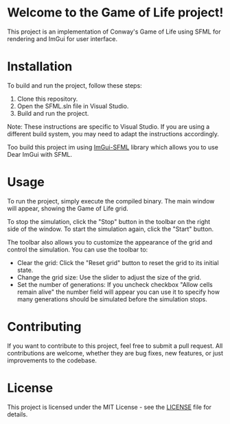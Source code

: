 # Welcome to the Game of Life project!

This project is an implementation of Conway's Game of Life using SFML for rendering and ImGui for user interface.

# Installation

To build and run the project, follow these steps:

1. Clone this repository.
2. Open the SFML.sln file in Visual Studio.
3. Build and run the project.

Note: These instructions are specific to Visual Studio. If you are using a different build system, you may need to adapt the instructions accordingly.

Too build this project im using [ImGui-SFML](https://github.com/eliasdaler/imgui-sfml) library which allows you to use Dear ImGui with SFML.

# Usage

To run the project, simply execute the compiled binary. The main window will appear, showing the Game of Life grid. 

To stop the simulation, click the "Stop" button in the toolbar on the right side of the window. To start the simulation again, click the "Start" button.

The toolbar also allows you to customize the appearance of the grid and control the simulation. 
You can use the toolbar to:

- Clear the grid: Click the "Reset grid" button to reset the grid to its initial state.
- Change the grid size: Use the slider to adjust the size of the grid.
- Set the number of generations: If you uncheck checkbox "Allow cells remain alive" the  number field will appear you can use it  to specify how many generations should be simulated before the simulation stops.

# Contributing

If you want to contribute to this project, feel free to submit a pull request. All contributions are welcome, whether they are bug fixes, new features, or just improvements to the codebase.

# License

This project is licensed under the MIT License - see the [LICENSE](https://github.com/Kluzko/ImGui-SFML-GameOfLife/blob/master/LICENSE) file for details.
